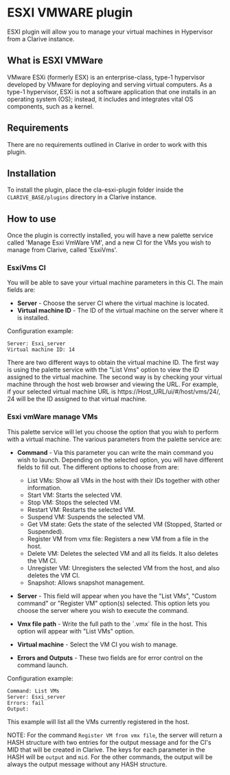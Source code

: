 
# ESXI VMWARE plugin

ESXI plugin will allow you to manage your virtual machines in Hypervisor from a Clarive instance.

## What is ESXI VMWare

VMware ESXi (formerly ESX) is an enterprise-class, type-1 hypervisor developed by VMware for deploying and serving virtual computers.
As a type-1 hypervisor, ESXi is not a software application that one installs in an operating system (OS); instead, it includes and integrates vital OS components, such as a kernel.

## Requirements

There are no requirements outlined in Clarive in order to work with this plugin.

## Installation

To install the plugin, place the cla-esxi-plugin folder inside the `CLARIVE_BASE/plugins`
directory in a Clarive instance.

## How to use

Once the plugin is correctly installed, you will have a new palette service called 'Manage Esxi VmWare VM', and a new CI for the VMs you wish to manage from Clarive, called 'EsxiVms'.

### EsxiVms CI

You will be able to save your virtual machine parameters in this CI. The main fields are:

- **Server** - Choose the server CI where the virtual machine is located.
- **Virtual machine ID** - The ID of the virtual machine on the server where it is installed.

Configuration example:

    Server: Esxi_server
    Virtual machine ID: 14

There are two different ways to obtain the virtual machine ID.
The first way is using the palette service with the "List Vms" option to view the ID assigned to the virtual machine.
The second way is by checking your virtual machine through the host web browser and viewing the URL. For example, if your selected virtual machine URL is https://Host_URL/ui/#/host/vms/24/, 24 will be the ID assigned to that virtual machine.

### Esxi vmWare manage VMs

This palette service will let you choose the option that you wish to perform with a virtual machine.
The various parameters from the palette service are:

- **Command** - Via this parameter you can write the main command you wish to launch. Depending on the selected option, you will have different fields to fill out.
The different options to choose from are:
    - List VMs: Show all VMs in the host with their IDs together with other information.
    - Start VM: Starts the selected VM.
    - Stop VM: Stops the selected VM.
    - Restart VM: Restarts the selected VM.
    - Suspend VM: Suspends the selected VM.
    - Get VM state: Gets the state of the selected VM (Stopped, Started or Suspended).
    - Register VM from vmx file: Registers a new VM from a file in the host.
    - Delete VM: Deletes the selected VM and all its fields. It also deletes the VM CI.
    - Unregister VM: Unregisters the selected VM from the host, and also deletes the VM CI.
    - Snapshot: Allows snapshot management.
    
- **Server** - This field will appear when you have the "List VMs", "Custom command" or "Register VM" option(s) selected. This option lets you choose the server where you wish to execute the command. 
- **Vmx file path** - Write the full path to the ´.vmx´ file in the host. This option will appear with "List VMs" option.
- **Virtual machine** - Select the VM CI you wish to manage.
- **Errors and Outputs** - These two fields are for error control on the command launch.

Configuration example:

    Command: List VMs
    Server: Esxi_server
    Errors: fail
    Output: 

This example will list all the VMs currently registered in the host.

NOTE: For the command `Register VM from vmx file`, the server will return a HASH structure with two entries for the output message and for the CI's MID that will be created in Clarive. The keys for each parameter in the HASH will be `output` and `mid`.
For the other commands, the output will be always the output message without any HASH structure.
